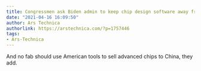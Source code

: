 ```yaml
---
title: Congressmen ask Biden admin to keep chip design software away from China
date: "2021-04-16 16:09:50"
author: Ars Technica
authorlink: https://arstechnica.com/?p=1757446
tags:
- Ars-Technica
---
```

And no fab should use American tools to sell advanced chips to China, they add.